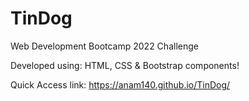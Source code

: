 # TinDog
Web Development Bootcamp 2022 Challenge <br>

Developed using: HTML, CSS & Bootstrap components!
<br>

Quick Access link: https://anam140.github.io/TinDog/


